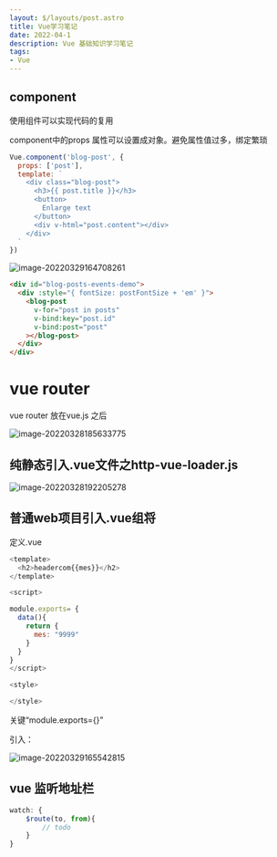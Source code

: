 ```yaml
---
layout: $/layouts/post.astro
title: Vue学习笔记
date: 2022-04-1
description: Vue 基础知识学习笔记
tags:
- Vue
---
```

## component

 使用组件可以实现代码的复用

component中的props 属性可以设置成对象。避免属性值过多，绑定繁琐

```js
Vue.component('blog-post', {
  props: ['post'],
  template: `
    <div class="blog-post">
      <h3>{{ post.title }}</h3>
      <button>
        Enlarge text
      </button>
      <div v-html="post.content"></div>
    </div>
  `
})
```





![image-20220329164708261](/assets/vue/image-20220329164708261.png)



```html
<div id="blog-posts-events-demo">
  <div :style="{ fontSize: postFontSize + 'em' }">
    <blog-post
      v-for="post in posts"
      v-bind:key="post.id"
      v-bind:post="post"
    ></blog-post>
  </div>
</div>
```



# vue router

vue router 放在vue.js 之后





![image-20220328185633775](/assets/vue/image-20220328185633775.png)



## 纯静态引入.vue文件之http-vue-loader.js

![image-20220328192205278](/assets/vue/image-20220328192205278.png)







## 普通web项目引入.vue组将

定义.vue

```js
<template>
  <h2>headercom{{mes}}</h2>
</template>

<script>

module.exports= {
  data(){
    return {
      mes: "9999"
    }
  }
}
</script>

<style>

</style>
```

关键“module.exports={}”

引入：

![image-20220329165542815](/assets/vue/image-20220329165542815.png)

 ## vue 监听地址栏

```js
watch: {
	$route(to, from){
		// todo
	}
}

```

